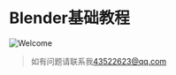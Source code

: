 # Blender基础教程

![Welcome](/pics/00_homepage.PNG)

>  如有问题请联系我[43522623@qq.com](mailto:43522623@qq.com)

